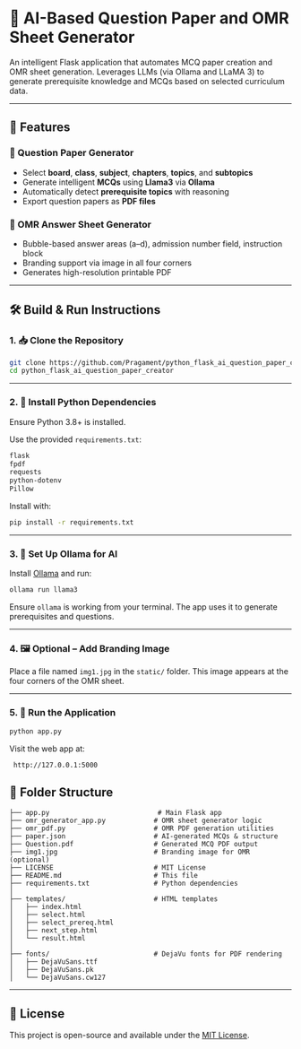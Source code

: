 # 🧠 AI-Based Question Paper and OMR Sheet Generator

An intelligent Flask application that automates MCQ paper creation and OMR sheet generation. Leverages LLMs (via Ollama and LLaMA 3) to generate prerequisite knowledge and MCQs based on selected curriculum data.

---

## 🚀 Features

### 📄 Question Paper Generator
- Select **board**, **class**, **subject**, **chapters**, **topics**, and **subtopics**
- Generate intelligent **MCQs** using **Llama3** via **Ollama**
- Automatically detect **prerequisite topics** with reasoning
- Export question papers as **PDF files**

### 📝 OMR Answer Sheet Generator
- Bubble-based answer areas (a–d), admission number field, instruction block
- Branding support via image in all four corners
- Generates high-resolution printable PDF

---

## 🛠️ Build & Run Instructions

### 1. 📥 Clone the Repository

```bash
git clone https://github.com/Pragament/python_flask_ai_question_paper_creator.git
cd python_flask_ai_question_paper_creator
````

---

### 2. 🧪 Install Python Dependencies

Ensure Python 3.8+ is installed.

Use the provided `requirements.txt`:

```txt
flask
fpdf
requests
python-dotenv
Pillow
```

Install with:

```bash
pip install -r requirements.txt
```

---

### 3. 🤖 Set Up Ollama for AI

Install [Ollama](https://ollama.com/) and run:

```bash
ollama run llama3
```

Ensure `ollama` is working from your terminal. The app uses it to generate prerequisites and questions.

---

### 4. 🖼️ Optional – Add Branding Image

Place a file named `img1.jpg` in the `static/` folder. This image appears at the four corners of the OMR sheet.

---

### 5. 🚀 Run the Application

```bash
python app.py
```

Visit the web app at:

```
 http://127.0.0.1:5000
```


## 📁 Folder Structure

```
├── app.py                           # Main Flask app
├── omr_generator_app.py            # OMR sheet generator logic
├── omr_pdf.py                      # OMR PDF generation utilities
├── paper.json                      # AI-generated MCQs & structure
├── Question.pdf                    # Generated MCQ PDF output
├── img1.jpg                        # Branding image for OMR (optional)
├── LICENSE                         # MIT License
├── README.md                       # This file
├── requirements.txt                # Python dependencies
│
├── templates/                      # HTML templates
│   ├── index.html
│   ├── select.html
│   ├── select_prereq.html
│   ├── next_step.html
│   └── result.html
│
├── fonts/                          # DejaVu fonts for PDF rendering
│   ├── DejaVuSans.ttf
│   ├── DejaVuSans.pk
│   └── DejaVuSans.cw127
```

---


## 📄 License

This project is open-source and available under the [MIT License](LICENSE).


